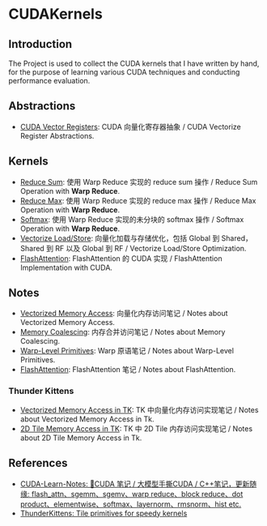 # CUDAKernels

## Introduction

The Project is used to collect the CUDA kernels that I have written by hand, for the purpose of learning various CUDA techniques and conducting performance evaluation.

## Abstractions

- [CUDA Vector Registers](include/memory/types/register.hpp): CUDA 向量化寄存器抽象 / CUDA Vectorize Register Abstractions.

## Kernels

- [Reduce Sum](src/kernels/reduce.cu): 使用 Warp Reduce 实现的 reduce sum 操作 / Reduce Sum Operation with **Warp Reduce**.
- [Reduce Max](src/kernels/reduce.cu): 使用 Warp Reduce 实现的 reduce max 操作 / Reduce Max Operation with **Warp Reduce**.
- [Softmax](src/kernels/softmax.cu): 使用 Warp Reduce 实现的未分块的 softmax 操作 / Softmax Operation with **Warp Reduce**.
- [Vectorize Load/Store](src/kernels/memory/vec.cu): 向量化加载与存储优化，包括 Global 到 Shared，Shared 到 RF 以及 Global 到 RF / Vectorize Load/Store Optimization.
- [FlashAttention](src/kernels/flash_attn/flash_attn_f32.cu): FlashAttention 的 CUDA 实现 / FlashAttention Implementation with CUDA.

## Notes

- [Vectorized Memory Access](notes/memory/vec.md): 向量化内存访问笔记 / Notes about Vectorized Memory Access.
- [Memory Coalescing](notes/memory/coalescing.md): 内存合并访问笔记 / Notes about Memory Coalescing.
- [Warp-Level Primitives](notes/warp.md): Warp 原语笔记 / Notes about Warp-Level Primitives.
- [FlashAttention](notes/flash_attn.md): FlashAttention 笔记 / Notes about FlashAttention.

### Thunder Kittens

- [Vectorized Memory Access in TK](notes/TK/memory/vec.md): TK 中向量化内存访问实现笔记 / Notes about Vectorized Memory Access in Tk.
- [2D Tile Memory Access in TK](notes/TK/memory/tile.md): TK 中 2D Tile 内存访问实现笔记 / Notes about 2D Tile Memory Access in Tk.

## References

- [CUDA-Learn-Notes: 🎉CUDA 笔记 / 大模型手撕CUDA / C++笔记，更新随缘: flash_attn、sgemm、sgemv、warp reduce、block reduce、dot product、elementwise、softmax、layernorm、rmsnorm、hist etc.](https://github.com/DefTruth/CUDA-Learn-Notes)
- [ThunderKittens: Tile primitives for speedy kernels](https://github.com/HazyResearch/ThunderKittens)